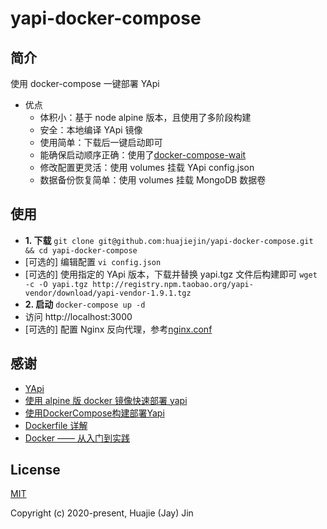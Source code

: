 # yapi-docker-compose

## 简介

使用 docker-compose 一键部署 YApi

- 优点
  - 体积小：基于 node alpine 版本，且使用了多阶段构建
  - 安全：本地编译 YApi 镜像
  - 使用简单：下载后一键启动即可
  - 能确保启动顺序正确：使用了[docker-compose-wait](https://github.com/ufoscout/docker-compose-wait)
  - 修改配置更灵活：使用 volumes 挂载 YApi config.json
  - 数据备份恢复简单：使用 volumes 挂载 MongoDB 数据卷

## 使用

- **1. 下载** `git clone git@github.com:huajiejin/yapi-docker-compose.git && cd yapi-docker-compose`
- [可选的] 编辑配置 `vi config.json`
- [可选的] 使用指定的 YApi 版本，下载并替换 yapi.tgz 文件后构建即可 `wget -c -O yapi.tgz http://registry.npm.taobao.org/yapi-vendor/download/yapi-vendor-1.9.1.tgz`
- **2. 启动** `docker-compose up -d`
- 访问 http://localhost:3000
- [可选的] 配置 Nginx 反向代理，参考[nginx.conf](./nginx.conf)

## 感谢

- [YApi](https://github.com/YMFE/yapi)
- [使用 alpine 版 docker 镜像快速部署 yapi](https://www.jianshu.com/p/a97d2efb23c5)
- [使用DockerCompose构建部署Yapi](https://github.com/MyHerux/daily-code/blob/master/Program/%E5%B7%A5%E5%85%B7%E7%AF%87/Yapi/%E4%BD%BF%E7%94%A8DockerCompose%E6%9E%84%E5%BB%BA%E9%83%A8%E7%BD%B2Yapi.md)
- [Dockerfile 详解](https://zhuanlan.zhihu.com/p/79142391)
- [Docker —— 从入门到实践](https://yeasy.gitbook.io/docker_practice/)

## License

[MIT](http://opensource.org/licenses/MIT)

Copyright (c) 2020-present, Huajie (Jay) Jin
